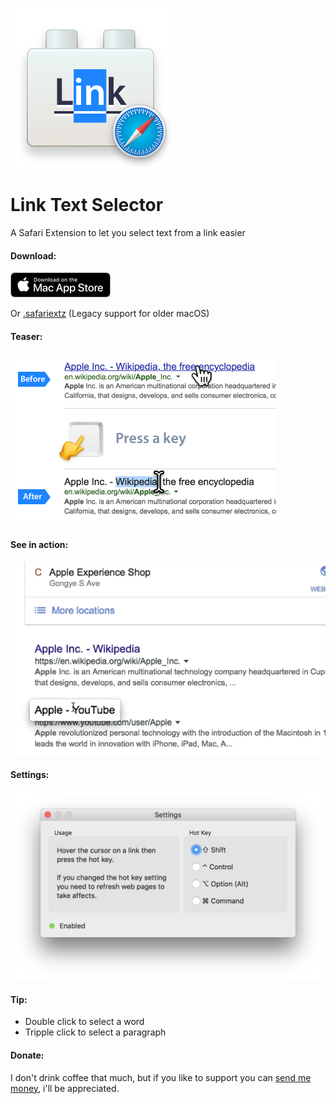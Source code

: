![](Link%20Text%20Selector/Link%20Text%20Selector/Assets.xcassets/AppIcon.appiconset/icon128pt@2x.png?raw=true)

# Link Text Selector
A Safari Extension to let you select text from a link easier

#### Download:
[<img src="mas_button.svg" height="40px">]()

Or [.safariextz](https://github.com/RayPS/Link-Text-Selector/blob/master/LinkTextSelector.safariextz?raw=true) (Legacy support for older macOS)

#### Teaser:
![](image.png)

#### See in action:
![](preview.gif)


#### Settings:

![](settings.png)


#### Tip:
- Double click to select a word
- Tripple click to select a paragraph

#### Donate:
I don't drink coffee that much, but if you like to support you can [send me money](https://www.paypal.me/rayps), i'll be appreciated.
